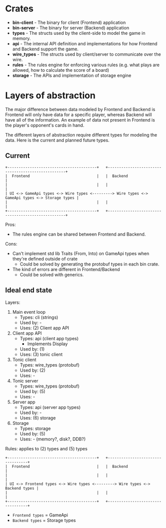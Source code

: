 # Crates

* **bin-client** - The binary for client (Frontend) application
* **bin-server** - The binary for server (Backend) application
* **types** - The structs used by the client-side to model the game in memory.
* **api** - The internal API definition and implementations for how Frontend and Backend support the game.
* **wire_types** - The structs used by client/server to communicate over the wire.
* **rules** - The rules engine for enforcing various rules (e.g. what plays are allowed, how to calculate the score of a board)
* **storage** - The APIs and implementation of storage engine

# Layers of abstraction

The major difference between data modeled by Frontend and Backend is Frontend will only have data for a specific player, whereas Backend will have all of the information. An example of data not present in Frontend is the player's opponent's cards in hand.

The different layers of abstraction require different types for modeling the data. Here is the current and planned future types.

## Current

```
+----------------------------------------+   +---------------------------------------------------+
|  Frontend                              |   |  Backend                                          |
|                                        |   |                                                   |
| UI <-> GameApi types <-> Wire types <---------> Wire types <-> GameApi types <-> Storage types |
|                                        |   |                                                   |
+----------------------------------------+   +---------------------------------------------------+
```

Pros:
* The rules engine can be shared between Frontend and Backend.

Cons:
* Can't implement std lib Traits (From, Into) on GameApi types when they're defined outside of crate
    * Could be solved by generating the protobuf types in each bin crate.
* The kind of errors are different in Frontend/Backend
    * Could be solved with generics.

## Ideal end state

Layers:
1. Main event loop
    * Types: cli (strings)
    * Used by: -
    * Uses: (2) Client app API
1. Client app API
    * Types: api (client app types)
        * Implements Display
    * Used by: (1)
    * Uses: (3) tonic client
1. Tonic client
    * Types: wire_types (protobuf)
    * Used by: (2)
    * Uses: -
1. Tonic server
    * Types: wire_types (protobuf)
    * Used by: (5)
    * Uses: -
1. Server app
    * Types: api (server app types)
    * Used by: -
    * Uses: (6) storage
1. Storage
    * Types: storage
    * Used by: (5)
    * Uses: - (memory?, disk?, DDB?)

Rules: applies to (2) types and (5) types

```
+----------------------------------------+   +----------------------------------+
|  Frontend                              |   |  Backend                         |
|                                        |   |                                  |
| UI <-> Frontend types <-> Wire types <---------> Wire types <-> Backend types |
|                                        |   |                                  |
+----------------------------------------+   +----------------------------------+
```

* `Frontend types` = GameApi
* `Backend types` = Storage types
